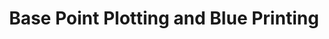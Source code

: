 ---
title: "Base Point Plotting and Blue Printing"
url: /rodriguez/base-point-plotting-and-blue-printing/
shop: copyshop
---